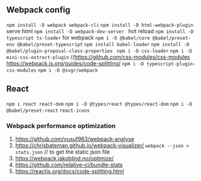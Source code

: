 ## Webpack config
`npm install -D webpack webpack-cli`
`npm install -D html-webpack-plugin` serve html
`npm install -D webpack-dev-server ` hot reload
`npm install -D typescript ts-loader` for webpack
`npm i -D @babel/core @babel/preset-env @babel/preset-typescript`
`npm install babel-loader`
`npm install -D @babel/plugin-proposal-class-properties`
` npm i -D css-loader`
`npm i -D mini-css-extract-plugin`
//https://github.com/css-modules/css-modules
https://webpack.js.org/guides/code-splitting/
`npm i -D typescript-plugin-css-modules`
`npm i -D @svgr/webpack`

## React
`npm i react react-dom`
`npm i -D @types/react @types/react-dom`
`npm i -D @babel/preset-react`
`react-icons`


### Webpack performance optimization
1. https://github.com/yusuf963/webpack-analyse 
2. https://chrisbateman.github.io/webpack-visualizer/
`webpack --json > stats.json` // to get the static json file
3. https://webpack.jakoblind.no/optimize/
4. https://github.com/relative-ci/bundle-stats
5. https://reactjs.org/docs/code-splitting.html
